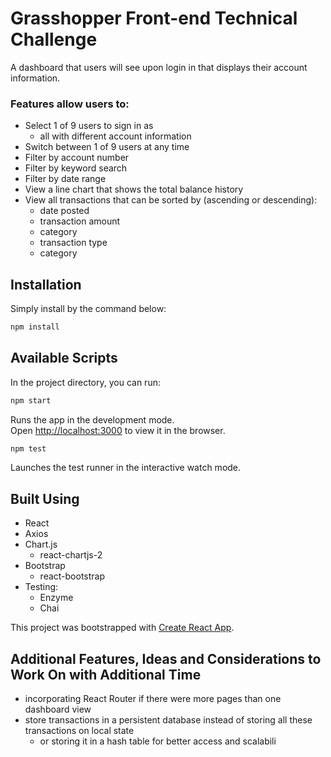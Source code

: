 # Grasshopper Front-end Technical Challenge

A dashboard that users will see upon login in that displays their account information.

### Features allow users to:

- Select 1 of 9 users to sign in as
  - all with different account information
- Switch between 1 of 9 users at any time
- Filter by account number
- Filter by keyword search
- Filter by date range
- View a line chart that shows the total balance history
- View all transactions that can be sorted by (ascending or descending):
  - date posted
  - transaction amount
  - category
  - transaction type
  - category

## Installation

Simply install by the command below:

```bash
npm install
```

## Available Scripts

In the project directory, you can run:

```bash
npm start
```

Runs the app in the development mode.<br>
Open [http://localhost:3000](http://localhost:3000) to view it in the browser.

```bash
npm test
```

Launches the test runner in the interactive watch mode.<br>

## Built Using

- React
- Axios
- Chart.js
  - react-chartjs-2
- Bootstrap
  - react-bootstrap
- Testing:
  - Enzyme
  - Chai

This project was bootstrapped with [Create React App](https://github.com/facebook/create-react-app).

## Additional Features, Ideas and Considerations to Work On with Additional Time

- incorporating React Router if there were more pages than one dashboard view
- store transactions in a persistent database instead of storing all these transactions on local state
  - or storing it in a hash table for better access and scalabili